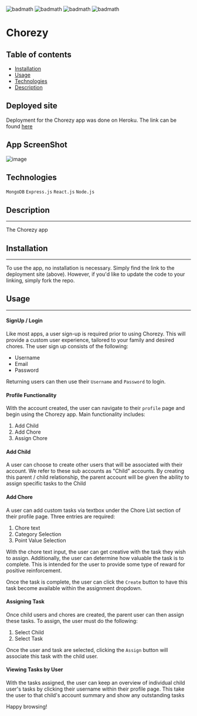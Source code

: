 ![badmath](https://img.shields.io/badge/-MongoDB-yellow) ![badmath](https://img.shields.io/badge/-Express-green)  ![badmath](https://img.shields.io/badge/-React-blue)  ![badmath](https://img.shields.io/badge/-Node-orange) 

# Chorezy

## Table of contents

* [Installation](#installation)
* [Usage](#usage)
* [Technologies](#Technologies)
* [Description](#Description)

## Deployed site
Deployment for the Chorezy app was done on Heroku. The link can be found [here](https://chorezy2.herokuapp.com/)

## App ScreenShot
![image](https://user-images.githubusercontent.com/92074903/163104724-6d562d09-23fd-4668-a12e-d0fe9df2b7f9.png)

## Technologies
`MongoDB`
`Express.js`
`React.js`
`Node.js`

## Description
---
The Chorezy app 

## Installation
---
To use the app, no installation is necessary. Simply find the link to the deployment site (above). However, if you'd like to update the code to your linking, simply fork the repo.

## Usage
---
#### SignUp / Login
Like most apps, a user sign-up is required prior to using Chorezy. This will provide a custom user experience, tailored to your family and desired chores. The user sign up consists of the following: 
* Username
* Email
* Password

Returning users can then use their `Username` and `Password` to login.


#### Profile Functionality
With the account created, the user can navigate to their `profile` page and begin using the Chorezy app. Main functionality includes:

1. Add Child 
2. Add Chore
3. Assign Chore

#### Add Child
A user can choose to create other users that will be associated with their account. We refer to these sub accounts as "Child" accounts. By creating this parent / child relationship, the parent account will be given the ability to assign specific tasks to the Child

#### Add Chore
A user can add custom tasks via textbox under the Chore List section of their profile page. Three entries are required:

1. Chore text
2. Category Selection 
3. Point Value Selection

With the chore text input, the user can get creative with the task they wish to assign. Additionally, the user can determine how valuable the task is to complete. This is intended for the user to provide some type of reward for positive reinforcement.

Once the task is complete, the user can click the `Create` button to have this task become available within the assignment dropdown.

#### Assigning Task
Once child users and chores are created, the parent user can then assign these tasks. To assign, the user must do the following: 

1. Select Child
2. Select Task

Once the user and task are selected, clicking the `Assign` button will associate this task with the child user. 

#### Viewing Tasks by User
With the tasks assigned, the user can keep an overview of individual child user's tasks by clicking their username within their profile page. This take the user to that child's account summary and show any outstanding tasks




Happy browsing! 
